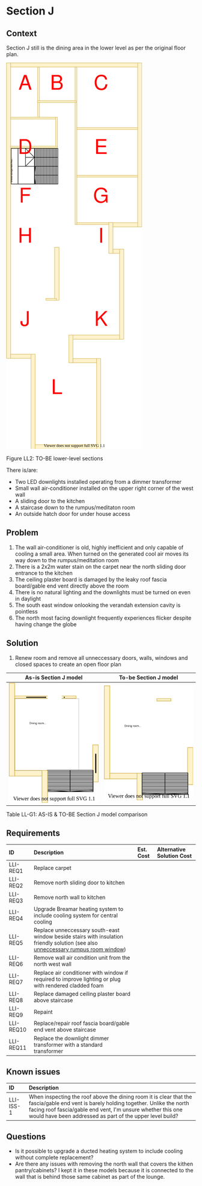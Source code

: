 # Section J

## Context

Section J still is the dining area in the lower level as per the original floor plan.

![TO-BE lower-level diagram](Lower-Level-TO-BE-sections.svg)

Figure LL2: TO-BE lower-level sections

There is/are:
* Two LED downlights installed operating from a dimmer transformer
* Small wall air-conditioner installed on the upper right corner of the west wall
* A sliding door to the kitchen 
* A staircase down to the rumpus/meditaton room
* An outside hatch door for under house access


## Problem

1. The wall air-conditioner is old, highly inefficient and only capable of cooling a small area. When turned on the generated cool air moves its way down to the rumpus/meditation room 
2. There is a 2x2m water stain on the carpet near the north sliding door entrance to the kitchen
3. The ceiling plaster board is damaged by the leaky roof fascia board/gable end vent directly above the room
4. There is no natural lighting and the downlights must be turned on even in daylight
5. The south east window onlooking the verandah extension cavity is pointless
6. The north most facing downlight frequently experiences flicker despite having change the globe


## Solution

1. Renew room and remove all unneccessary doors, walls, windows and closed spaces to create an open floor plan

|As-is Section J model| To-be Section J model|
|:---:|:---:|
|![AS-IS lower-level Section J diagram](Lower-Level-AS-IS-section-J.svg)|![TO-BE lower-level Section J diagram](Lower-Level-TO-BE-section-J.svg)|

Table LL-G1: AS-IS & TO-BE Section J model comparison


## Requirements

|ID|Description|Est. Cost|Alternative Solution Cost|
|:---|:---|:---|:---|
|LLI-REQ1|Replace carpet|||
|LLI-REQ2|Remove north sliding door to kitchen|||
|LLI-REQ3|Remove north wall to kitchen|||
|LLI-REQ4|Upgrade Breamar heating system to include cooling system for central cooling|||
|LLI-REQ5|Replace unneccessary south-east window beside stairs with insulation friendly solution (see also [unneccessary rumpus room window](./section-L-requirements.md))|||
|LLI-REQ6|Remove wall air condition unit from the north west wall|||
|LLI-REQ7|Replace air conditioner with window if required to improve lighting or plug with rendered cladded foam|||
|LLI-REQ8|Replace damaged ceiling plaster board above staircase|||
|LLI-REQ9|Repaint|||
|LLI-REQ10|Replace/repair roof fascia board/gable end vent above staircase|||
|LLI-REQ11|Replace the downlight dimmer transformer with a standard transformer|||


## Known issues

|ID|Description|
|:---|:---|
|LLI-ISS-1|When inspecting the roof above the dining room it is clear that the fascia/gable end vent is barely holding together. Unlike the north facing roof fascia/gable end vent, I'm unsure whether this one would have been addressed as part of the upper level build?|


## Questions

* Is it possible to upgrade a ducted heating system to include cooling without complete replacement?
* Are there any issues with removing the north wall that covers the kithen pantry/cabinets? I kept it in these models because it is connected to the wall that is behind those same cabinet as part of the lounge.
